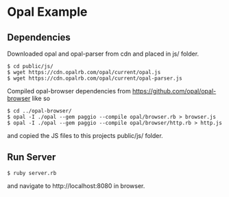 # Opal Example

## Dependencies

Downloaded opal and opal-parser from cdn and placed in js/ folder.
```
$ cd public/js/
$ wget https://cdn.opalrb.com/opal/current/opal.js
$ wget https://cdn.opalrb.com/opal/current/opal-parser.js
```

Compiled opal-browser dependencies from https://github.com/opal/opal-browser like so
```
$ cd ../opal-browser/
$ opal -I ./opal --gem paggio --compile opal/browser.rb > browser.js
$ opal -I ./opal --gem paggio --compile opal/browser/http.rb > http.js
```

and copied the JS files to this projects public/js/ folder.

## Run Server
```
$ ruby server.rb
```
and navigate to http://localhost:8080 in browser.